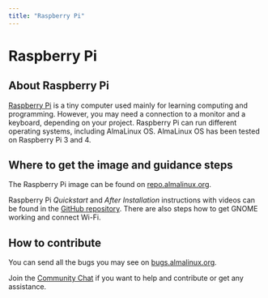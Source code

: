 ```yaml
---
title: "Raspberry Pi"
---
```


# Raspberry Pi

## About Raspberry Pi

[Raspberry Pi](https://www.raspberrypi.org/) is a tiny computer used mainly for learning computing and programming. However, you may need a connection to a monitor and a keyboard, depending on your project. Raspberry Pi can run different operating systems, including AlmaLinux OS. AlmaLinux OS has been tested on Raspberry Pi 3 and 4.

## Where to get the image and guidance steps 

The Raspberry Pi image can be found on [repo.almalinux.org](https://repo.almalinux.org/rpi/). 

Raspberry Pi *Quickstart* and *After Installation* instructions with videos can be found in the [GitHub repository](https://github.com/AlmaLinux/raspberry-pi). There are also steps how to get GNOME working and connect Wi-Fi.

## How to contribute

You can send all the bugs you may see on [bugs.almalinux.org](https://bugs.almalinux.org ).

Join the [Community Chat](https://chat.almalinux.org/) if you want to help and contribute or get any assistance.
